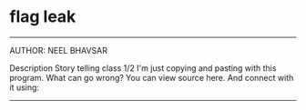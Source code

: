 # flag leak

---

AUTHOR: NEEL BHAVSAR

Description
Story telling class 1/2
I'm just copying and pasting with this program. What can go wrong? You can view 
source here. And connect with it using:

---

